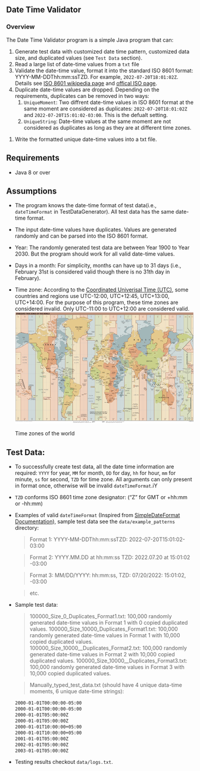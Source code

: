 ##  Date Time Validator


### Overview
The Date Time Validator program is a simple Java program that can:
1. Generate test data with customized date time pattern, customized data size, and duplicated values (see `Test Data` section).
1. Read a large list of date-time values from a `txt` file
1. Validate the date-time value, format it into the standard ISO 8601 format: YYYY-MM-DDThh:mm:ssTZD. For example, `2022-07-20T18:01:02Z`. Details see [ISO 8601 wikipedia page](https://en.wikipedia.org/wiki/ISO_8601) and [offical ISO page](https://www.iso.org/iso-8601-date-and-time-format.html).
1. Duplicate date-time values are dropped. Depending on the requirements, duplicates can be removed in two ways:
    1. `UniqueMoment`: Two diffrent date-time values in ISO 8601 format at the same moment are considered as duplicates: `2022-07-20T18:01:02Z` and `2022-07-20T15:01:02-03:00`. This is the defualt setting.
    1. `UniqueString`: Date-time values at the same moment are not considered as duplicates as long as they are at different time zones.
1) Write the formatted unique date-time values into a txt file.  

  
## Requirements

* Java 8 or over

## Assumptions

* The program knows the date-time format of test data(i.e., `dateTimeFormat` in TestDataGenerator). All test data has the same date-time format.
* The input date-time values have duplicates. Values are generated randomly and can be parsed into the ISO 8601 format.
* Year: The randomly generated test data are between Year 1900 to Year 2030. But the program should work for all valid date-time values.
* Days in a month: For simplicity, months can have up to 31 days (i.e., February 31st is considered valid though there is no 31th day in February).
* Time zone: According to the [Coordinated Univerisal Time (UTC)](https://en.m.wikipedia.org/wiki/Time_zone), some countries and regions use UTC-12:00, UTC+12:45, UTC+13:00, UTC+14:00. For the purpose of this program, these time zones are considered invalid. Only UTC-11:00 to UTC+12:00 are considered valid.
  <img src='img/World_Time_Zones_Map.png' height=300>

  Time zones of the world


## Test Data:

* To successfully create test data, all the date time information are required: `YYYY` for year, `MM` for month, `DD` for day, `hh` for hour, `mm` for minute, `ss` for second, `TZD` for time zone. All arguments can only present in format once, otherwise will be invalid `dateTimeFormat`.iY
* `TZD` conforms ISO 8601 time zone designator: (“Z” for GMT or +hh:mm or -hh:mm)
* Examples of valid `dateTimeFormat` (Inspired from [SimpleDateFormat Documentation](https://docs.oracle.com/javase/8/docs/api/java/text/SimpleDateFormat.html)), sample test data see the `data/example_patterns` directory:
  > Format 1: YYYY-MM-DDThh:mm:ssTZD: 2022-07-20T15:01:02-03:00

  > Format 2: YYYY.MM.DD at hh:mm:ss TZD: 2022.07.20 at 15:01:02 -03:00

  > Format 3: MM/DD/YYYY: hh:mm:ss, TZD: 07/20/2022: 15:01:02, -03:00

  > etc.
* Sample test data:
  > 100000_Size_0_Duplicates_Format1.txt: 100,000 randomly generated date-time values in Format 1 with 0 copied duplicated values.
  > 100000_Size_10000_Duplicates_Format1.txt: 100,000 randomly generated date-time values in Format 1 with 10,000 copied duplicated values.
  > 100000_Size_10000__Duplicates_Format2.txt: 100,000 randomly generated date-time values in Format 2 with 10,000 copied duplicated values.
  > 100000_Size_10000__Duplicates_Format3.txt: 100,000 randomly generated date-time values in Format 3 with 10,000 copied duplicated values.
  
  > Manually_typed_test_data.txt (should have 4 unique data-time moments, 6 unique date-time strings):
    ```
    2000-01-01T00:00:00-05:00
    2000-01-01T00:00:00-05:00
    2000-01-01T05:00:00Z
    2000-01-01T05:00:00Z
    2000-01-01T10:00:00+05:00
    2000-01-01T10:00:00+05:00
    2001-01-01T05:00:00Z
    2002-01-01T05:00:00Z
    2003-01-01T05:00:00Z
    ```

* Testing results checkout `data/logs.txt`.